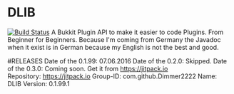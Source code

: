 # DLIB
[![Build Status](https://travis-ci.org/Dimmer2222/DLIB.svg?branch=master)](https://travis-ci.org/Dimmer2222/DLIB) 
A Bukkit Plugin API to make it easier to code Plugins.
From Beginner for Beginners.
Because I'm coming from Germany the Javadoc when it exist is in German because my English is not the best and good.

#RELEASES
Date of the 0.1.99: 07.06.2016 
Date of the 0.2.0: Skipped. 
Date of the 0.3.0: Coming soon. 
Get it from https://jitpack.io  
Repository: https://jitpack.io 
Group-ID: com.github.Dimmer2222 
Name: DLIB 
Version: 0.1.99.1 

